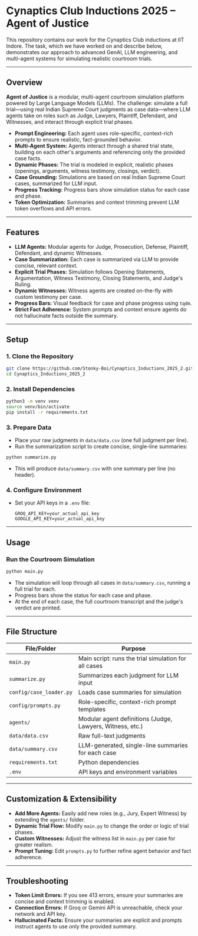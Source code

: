 # Cynaptics Club Inductions 2025 – Agent of Justice

This repository contains our work for the Cynaptics Club inductions at IIT Indore. The task, which we have worked on and describe below, demonstrates our approach to advanced GenAI, LLM engineering, and multi-agent systems for simulating realistic courtroom trials.

---

## Overview

**Agent of Justice** is a modular, multi-agent courtroom simulation platform powered by Large Language Models (LLMs). The challenge: simulate a full trial—using real Indian Supreme Court judgments as case data—where LLM agents take on roles such as Judge, Lawyers, Plaintiff, Defendant, and Witnesses, and interact through explicit trial phases.

- **Prompt Engineering:** Each agent uses role-specific, context-rich prompts to ensure realistic, fact-grounded behavior.
- **Multi-Agent System:** Agents interact through a shared trial state, building on each other's arguments and referencing only the provided case facts.
- **Dynamic Phases:** The trial is modeled in explicit, realistic phases (openings, arguments, witness testimony, closings, verdict).
- **Case Grounding:** Simulations are based on real Indian Supreme Court cases, summarized for LLM input.
- **Progress Tracking:** Progress bars show simulation status for each case and phase.
- **Token Optimization:** Summaries and context trimming prevent LLM token overflows and API errors.

---

## Features

- **LLM Agents:** Modular agents for Judge, Prosecution, Defense, Plaintiff, Defendant, and dynamic Witnesses.
- **Case Summarization:** Each case is summarized via LLM to provide concise, relevant context.
- **Explicit Trial Phases:** Simulation follows Opening Statements, Argumentation, Witness Testimony, Closing Statements, and Judge's Ruling.
- **Dynamic Witnesses:** Witness agents are created on-the-fly with custom testimony per case.
- **Progress Bars:** Visual feedback for case and phase progress using `tqdm`.
- **Strict Fact Adherence:** System prompts and context ensure agents do not hallucinate facts outside the summary.

---

## Setup

### 1. Clone the Repository

```bash
git clone https://github.com/Stonky-Boi/Cynaptics_Inductions_2025_2.git
cd Cynaptics_Inductions_2025_2
```

### 2. Install Dependencies

```bash
python3 -m venv venv
source venv/bin/activate
pip install -r requirements.txt
```

### 3. Prepare Data

- Place your raw judgments in `data/data.csv` (one full judgment per line).
- Run the summarization script to create concise, single-line summaries:

```bash
python summarize.py
```
- This will produce `data/summary.csv` with one summary per line (no header).

### 4. Configure Environment

- Set your API keys in a `.env` file:
  ```
  GROQ_API_KEY=your_actual_api_key
  GOOGLE_API_KEY=your_actual_api_key
  ```

---

## Usage

### Run the Courtroom Simulation

```bash
python main.py
```

- The simulation will loop through all cases in `data/summary.csv`, running a full trial for each.
- Progress bars show the status for each case and phase.
- At the end of each case, the full courtroom transcript and the judge's verdict are printed.

---

## File Structure

| File/Folder              | Purpose                                                      |
|--------------------------|--------------------------------------------------------------|
| `main.py`                | Main script: runs the trial simulation for all cases         |
| `summarize.py`           | Summarizes each judgment for LLM input                       |
| `config/case_loader.py`  | Loads case summaries for simulation                          |
| `config/prompts.py`      | Role-specific, context-rich prompt templates                 |
| `agents/`                | Modular agent definitions (Judge, Lawyers, Witness, etc.)    |
| `data/data.csv`          | Raw full-text judgments                                      |
| `data/summary.csv`       | LLM-generated, single-line summaries for each case           |
| `requirements.txt`       | Python dependencies                                          |
| `.env`                   | API keys and environment variables                           |

---

## Customization & Extensibility

- **Add More Agents:** Easily add new roles (e.g., Jury, Expert Witness) by extending the `agents/` folder.
- **Dynamic Trial Flow:** Modify `main.py` to change the order or logic of trial phases.
- **Custom Witnesses:** Adjust the witness list in `main.py` per case for greater realism.
- **Prompt Tuning:** Edit `prompts.py` to further refine agent behavior and fact adherence.

---

## Troubleshooting

- **Token Limit Errors:** If you see 413 errors, ensure your summaries are concise and context trimming is enabled.
- **Connection Errors:** If Groq or Gemini API is unreachable, check your network and API key.
- **Hallucinated Facts:** Ensure your summaries are explicit and prompts instruct agents to use only the provided summary.
